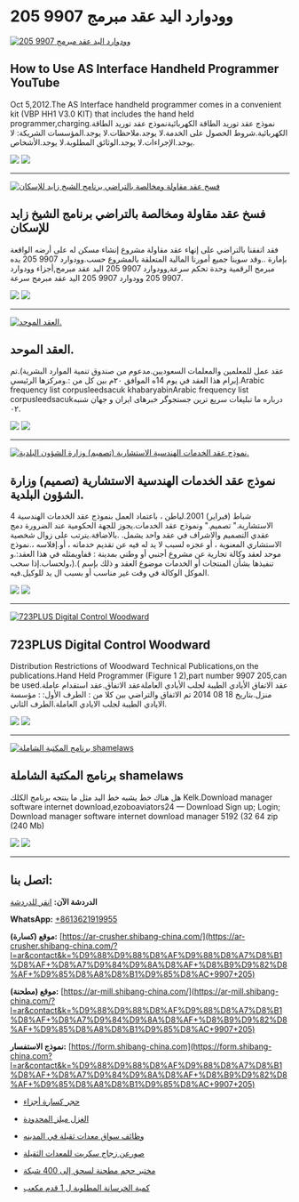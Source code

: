 # وودوارد اليد عقد مبرمج 9907 205

<a href="https://swt.shibang-china.com/?l=ar&img&k=%D9%88%D9%88%D8%AF%D9%88%D8%A7%D8%B1%D8%AF+%D8%A7%D9%84%D9%8A%D8%AF+%D8%B9%D9%82%D8%AF+%D9%85%D8%A8%D8%B1%D9%85%D8%AC+9907+205" target="_blank">![وودوارد اليد عقد مبرمج 9907 205](http://static.shibang-china.com/all-800x300/664.jpg)</a>

## How to Use AS Interface Handheld Programmer YouTube
Oct 5,2012.The AS Interface handheld programmer comes in a convenient kit (VBP HH1 V3.0 KIT) that includes the hand held programmer,charging.نموذج عقد توريد الطاقة الكهربائيةنموذج عقد توريد الطاقة الكهربائية.شروط الحصول على الخدمة.لا يوجد.ملاحظات.لا يوجد.المؤسسات الشريكة: لا يوجد.الإجراءات.لا يوجد.الوثائق المطلوبة.لا يوجد.الأشخاص.


<a href="https://whatsapp.shibangsoft.com/WhatsApp.php" target="_blank" title="WhatsApp">![](http://static.shibang-china.com/icon/whatsapp.png)</a> <a href="https://swt.shibang-china.com/?l=ar&icon&k=%D9%88%D9%88%D8%AF%D9%88%D8%A7%D8%B1%D8%AF+%D8%A7%D9%84%D9%8A%D8%AF+%D8%B9%D9%82%D8%AF+%D9%85%D8%A8%D8%B1%D9%85%D8%AC+9907+205" target="_blank">![](http://static.shibang-china.com/icon/chat-ar.png)</a>

---

<a href="https://swt.shibang-china.com/?l=ar&img&k=%D9%88%D9%88%D8%AF%D9%88%D8%A7%D8%B1%D8%AF+%D8%A7%D9%84%D9%8A%D8%AF+%D8%B9%D9%82%D8%AF+%D9%85%D8%A8%D8%B1%D9%85%D8%AC+9907+205" target="_blank">![فسخ عقد مقاولة ومخالصة بالتراضي برنامج الشيخ زايد للإسكان](http://static.shibang-china.com/all-800x300/595.jpg)</a>

## فسخ عقد مقاولة ومخالصة بالتراضي برنامج الشيخ زايد للإسكان
فقد اتفقنا بالتراضي على إنهاء عقد مقاولة مشروع إنشاء مسكن له على أرضه الواقعة بإمارة ..وقد سوينا جميع أمورنا المالية المتعلقة بالمشروع حسب.وودوارد 9907 205 يده مبرمج الرقمية وحدة تحكم سرعة,وودوارد 9907 205 اليد عقد مبرمج,أجزاء وودوارد 9907 205 وودوارد 9907 205 اليد عقد مبرمج سرعة.


<a href="https://whatsapp.shibangsoft.com/WhatsApp.php" target="_blank" title="WhatsApp">![](http://static.shibang-china.com/icon/whatsapp.png)</a> <a href="https://swt.shibang-china.com/?l=ar&icon&k=%D9%88%D9%88%D8%AF%D9%88%D8%A7%D8%B1%D8%AF+%D8%A7%D9%84%D9%8A%D8%AF+%D8%B9%D9%82%D8%AF+%D9%85%D8%A8%D8%B1%D9%85%D8%AC+9907+205" target="_blank">![](http://static.shibang-china.com/icon/chat-ar.png)</a>

---

<a href="https://swt.shibang-china.com/?l=ar&img&k=%D9%88%D9%88%D8%AF%D9%88%D8%A7%D8%B1%D8%AF+%D8%A7%D9%84%D9%8A%D8%AF+%D8%B9%D9%82%D8%AF+%D9%85%D8%A8%D8%B1%D9%85%D8%AC+9907+205" target="_blank">![العقد الموحد.](http://static.shibang-china.com/all-800x300/439.jpg)</a>

## العقد الموحد.
عقد عمل للمعلمين والمعلمات السعوديين.مدعوم من صندوق تنمية الموارد البشرية).تم إبرام هذا العقد في يوم 14ه الموافق ۲۰م بين كل من :.ومركزها الرئيسي.Arabic frequency list corpusleedsacuk khabaryabinArabic frequency list corpusleedsacukدرباره ما تبلیغات سریع ترین جستجوگر خبرهای ایران و جهان شنبه ۰۲.


<a href="https://whatsapp.shibangsoft.com/WhatsApp.php" target="_blank" title="WhatsApp">![](http://static.shibang-china.com/icon/whatsapp.png)</a> <a href="https://swt.shibang-china.com/?l=ar&icon&k=%D9%88%D9%88%D8%AF%D9%88%D8%A7%D8%B1%D8%AF+%D8%A7%D9%84%D9%8A%D8%AF+%D8%B9%D9%82%D8%AF+%D9%85%D8%A8%D8%B1%D9%85%D8%AC+9907+205" target="_blank">![](http://static.shibang-china.com/icon/chat-ar.png)</a>

---

<a href="https://swt.shibang-china.com/?l=ar&img&k=%D9%88%D9%88%D8%AF%D9%88%D8%A7%D8%B1%D8%AF+%D8%A7%D9%84%D9%8A%D8%AF+%D8%B9%D9%82%D8%AF+%D9%85%D8%A8%D8%B1%D9%85%D8%AC+9907+205" target="_blank">![نموذج عقد الخدمات الهندسية الاستشارية (تصميم) وزارة الشؤون البلدية.](http://static.shibang-china.com/all-800x300/603.jpg)</a>

## نموذج عقد الخدمات الهندسية الاستشارية (تصميم) وزارة الشؤون البلدية.
4 شباط (فبراير) 2001.ﻟﺒﺎﻃﻦ ، ﺑﺎﻋﺘﻤﺎد اﻟﻌﻤﻞ ﺑﻨﻤﻮذج ﻋﻘﺪ اﻟﺨﺪﻣﺎت اﻟﻬﻨﺪﺳﻴﺔ اﻻﺳﺘﺸﺎرﻳﺔ.&quot; ﺗﺼﻤﻴﻢ.&quot; وﻧﻤﻮذج ﻋﻘﺪ اﻟﺨﺪﻣﺎت.ﻳﺠﻮز ﻟﻠﺠﻬﺔ اﻟﺤﻜﻮﻣﻴﺔ ﻋﻨﺪ اﻟﻀﺮورة دﻣﺞ ﻋﻘﺪي اﻟﺘﺼﻤﻴﻢ واﻻﺷﺮاف ﻓﻲ ﻋﻘﺪ واﺣﺪ ﻳﺸﻤﻞ. .ﺑﺎﻻﺿﺎﻓﺔ.ﻳﺘﺮﺗﺐ ﻋﻠﻰ زوال ﺷﺨﺼﻴﺔ اﻻﺳﺘﺸﺎري اﻟﻤﻌﻨﻮﻳﺔ ، أو ﻋﺠﺰﻩ ﻟﺴﺒﺐ ﻻ ﻳﺪ ﻟﻪ ﻓﻴﻪ ﻋﻦ ﺗﻘﺪﻳﻢ ﺧﺪﻣﺎﺗﻪ ، أو.إﻓﻼﺳﻪ ،.نموذج موحد لعقد وكالة تجارية عن مشروع أجنبي أو وطني بمدينة :  قفاويمثله في هذا العقد:.و تنفيذها بشأن المنتجات أو الخدمات موضوع العقد و ذلك بإسم ).(،ولحساب.إذا سحب الموكل الوكالة في وقت غير مناسب أو بسبب ال يد للوكيل.فيه.


<a href="https://whatsapp.shibangsoft.com/WhatsApp.php" target="_blank" title="WhatsApp">![](http://static.shibang-china.com/icon/whatsapp.png)</a> <a href="https://swt.shibang-china.com/?l=ar&icon&k=%D9%88%D9%88%D8%AF%D9%88%D8%A7%D8%B1%D8%AF+%D8%A7%D9%84%D9%8A%D8%AF+%D8%B9%D9%82%D8%AF+%D9%85%D8%A8%D8%B1%D9%85%D8%AC+9907+205" target="_blank">![](http://static.shibang-china.com/icon/chat-ar.png)</a>

---

<a href="https://swt.shibang-china.com/?l=ar&img&k=%D9%88%D9%88%D8%AF%D9%88%D8%A7%D8%B1%D8%AF+%D8%A7%D9%84%D9%8A%D8%AF+%D8%B9%D9%82%D8%AF+%D9%85%D8%A8%D8%B1%D9%85%D8%AC+9907+205" target="_blank">![723PLUS Digital Control Woodward](http://static.shibang-china.com/all-800x300/68.jpg)</a>

## 723PLUS Digital Control Woodward
Distribution Restrictions of Woodward Technical Publications,on the publications.Hand Held Programmer (Figure 1 2),part number 9907 205,can be used.عقد الاتفاق الأيادي الطيبة لجلب الأيادي العاملةعقد الاتفاق.عقد استقدام عاملة منزل.بتاريخ 18 08 2014 تم الاتفاق والتراضي بين كلا من : الطرف الأول: : مؤسسة الايادي الطيبة لجلب الايادي العاملة.الطرف الثاني.


<a href="https://whatsapp.shibangsoft.com/WhatsApp.php" target="_blank" title="WhatsApp">![](http://static.shibang-china.com/icon/whatsapp.png)</a> <a href="https://swt.shibang-china.com/?l=ar&icon&k=%D9%88%D9%88%D8%AF%D9%88%D8%A7%D8%B1%D8%AF+%D8%A7%D9%84%D9%8A%D8%AF+%D8%B9%D9%82%D8%AF+%D9%85%D8%A8%D8%B1%D9%85%D8%AC+9907+205" target="_blank">![](http://static.shibang-china.com/icon/chat-ar.png)</a>

---

<a href="https://swt.shibang-china.com/?l=ar&img&k=%D9%88%D9%88%D8%AF%D9%88%D8%A7%D8%B1%D8%AF+%D8%A7%D9%84%D9%8A%D8%AF+%D8%B9%D9%82%D8%AF+%D9%85%D8%A8%D8%B1%D9%85%D8%AC+9907+205" target="_blank">![برنامج المكتبة الشاملة shamelaws](http://static.shibang-china.com/all-800x300/1027.jpg)</a>

## برنامج المكتبة الشاملة shamelaws
هل هناك خط يشبه خط اليد مثل ما ينتجه برنامج الكلك Kelk.Download manager software internet download,ezoboaviators24 — Download Sign up; Login; Download manager software internet download manager 5192 (32 64 zip (240 Mb)


<a href="https://whatsapp.shibangsoft.com/WhatsApp.php" target="_blank" title="WhatsApp">![](http://static.shibang-china.com/icon/whatsapp.png)</a> <a href="https://swt.shibang-china.com/?l=ar&icon&k=%D9%88%D9%88%D8%AF%D9%88%D8%A7%D8%B1%D8%AF+%D8%A7%D9%84%D9%8A%D8%AF+%D8%B9%D9%82%D8%AF+%D9%85%D8%A8%D8%B1%D9%85%D8%AC+9907+205" target="_blank">![](http://static.shibang-china.com/icon/chat-ar.png)</a>

---
## اتصل بنا:

**الدردشة الآن:** [انقر للدردشة](https://swt.shibang-china.com?l=ar&contact&k=%D9%88%D9%88%D8%AF%D9%88%D8%A7%D8%B1%D8%AF+%D8%A7%D9%84%D9%8A%D8%AF+%D8%B9%D9%82%D8%AF+%D9%85%D8%A8%D8%B1%D9%85%D8%AC+9907+205)

**WhatsApp:**  [+8613621919955](https://whatsapp.shibangsoft.com/WhatsApp.php)

**موقع (كسارة):** [https://ar-crusher.shibang-china.com/](https://ar-crusher.shibang-china.com/?l=ar&contact&k=%D9%88%D9%88%D8%AF%D9%88%D8%A7%D8%B1%D8%AF+%D8%A7%D9%84%D9%8A%D8%AF+%D8%B9%D9%82%D8%AF+%D9%85%D8%A8%D8%B1%D9%85%D8%AC+9907+205)

**موقع (مطحنة):** [https://ar-mill.shibang-china.com/](https://ar-mill.shibang-china.com/?l=ar&contact&k=%D9%88%D9%88%D8%AF%D9%88%D8%A7%D8%B1%D8%AF+%D8%A7%D9%84%D9%8A%D8%AF+%D8%B9%D9%82%D8%AF+%D9%85%D8%A8%D8%B1%D9%85%D8%AC+9907+205)

**نموذج الاستفسار:** [https://form.shibang-china.com](https://form.shibang-china.com?l=ar&contact&k=%D9%88%D9%88%D8%AF%D9%88%D8%A7%D8%B1%D8%AF+%D8%A7%D9%84%D9%8A%D8%AF+%D8%B9%D9%82%D8%AF+%D9%85%D8%A8%D8%B1%D9%85%D8%AC+9907+205)

* [حجر كسارة أجزاء](../12/%D8%AD%D8%AC%D8%B1%20%D9%83%D8%B3%D8%A7%D8%B1%D8%A9%20%D8%A3%D8%AC%D8%B2%D8%A7%D8%A1.md)

* [الغزل ميلز المحدودة](../14/%D8%A7%D9%84%D8%BA%D8%B2%D9%84%20%D9%85%D9%8A%D9%84%D8%B2%20%D8%A7%D9%84%D9%85%D8%AD%D8%AF%D9%88%D8%AF%D8%A9.md)

* [وظائف سواق معدات ثقيلة في المدينه](../15/%D9%88%D8%B8%D8%A7%D8%A6%D9%81%20%D8%B3%D9%88%D8%A7%D9%82%20%D9%85%D8%B9%D8%AF%D8%A7%D8%AA%20%D8%AB%D9%82%D9%8A%D9%84%D8%A9%20%D9%81%D9%8A%20%D8%A7%D9%84%D9%85%D8%AF%D9%8A%D9%86%D9%87.md)

* [صورعن زجاج سكريت للمعدات الثقيلة](../11/%D8%B5%D9%88%D8%B1%D8%B9%D9%86%20%D8%B2%D8%AC%D8%A7%D8%AC%20%D8%B3%D9%83%D8%B1%D9%8A%D8%AA%20%D9%84%D9%84%D9%85%D8%B9%D8%AF%D8%A7%D8%AA%20%D8%A7%D9%84%D8%AB%D9%82%D9%8A%D9%84%D8%A9.md)

* [مختبر حجم مطحنة لسحق إلى 400 شبكة](../14/%D9%85%D8%AE%D8%AA%D8%A8%D8%B1%20%D8%AD%D8%AC%D9%85%20%D9%85%D8%B7%D8%AD%D9%86%D8%A9%20%D9%84%D8%B3%D8%AD%D9%82%20%D8%A5%D9%84%D9%89%20400%20%D8%B4%D8%A8%D9%83%D8%A9.md)

* [كمية الخرسانة المطلوبة ل 1 قدم مكعب](../13/%D9%83%D9%85%D9%8A%D8%A9%20%D8%A7%D9%84%D8%AE%D8%B1%D8%B3%D8%A7%D9%86%D8%A9%20%D8%A7%D9%84%D9%85%D8%B7%D9%84%D9%88%D8%A8%D8%A9%20%D9%84%201%20%D9%82%D8%AF%D9%85%20%D9%85%D9%83%D8%B9%D8%A8.md)
